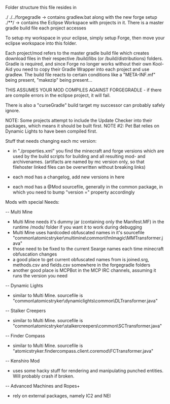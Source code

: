 Folder structure this file resides in

./
	./../forgegradle	-> contains gradlew.bat along with the new forge setup
	./**/        		-> contains the Eclipse Workspace with projects in it. There is a master gradle build file each project accesses

To setup my workspace in your eclipse, simply setup Forge, then move your eclipse workspace into this folder.


Each project/mod refers to the master gradle build file which creates download files in their respective /build/libs (or /build/distributions) folders.
Gradle is required, and since Forge no longer works without their own Kool-Aid you need to copy their Gradle Wrapper into each project and use gradlew.
The build file reacts to certain conditions like a "META-INF.mf" being present, "makezip" being present...

THIS ASSUMES YOUR MOD COMPILES AGAINST FORGEGRADLE - if there are compile errors in the eclipse project, it will fail.

There is also a "curseGradle" build target my successor can probably safely ignore.

NOTE: Some projects attempt to include the Update Checker into their packages, which means it should be built first.
NOTE #2: Pet Bat relies on Dynamic Lights to have been compiled first.

Stuff that needs changing each mc version:

- in "./properties.xml" you find the minecraft and forge versions which are used by the build scripts for building and all resulting mod- and archivenames.
(artifacts are named by mc version only, so that filehoster linked files can be overwritten without breaking links)

- each mod has a changelog, add new versions in here
- each mod has a @Mod sourcefile, generally in the common package, in which you need to bump "version =" property accordingly


Mods with special Needs:

-- Multi Mine
- Multi Mine needs it's dummy jar (containing only the Manifest.MF) in the runtime /mods/ folder if you want it to work during debugging
- Multi Mine uses hardcoded obfuscated names in it's sourcefile "common\atomicstryker\multimine\common\fmlmagic\MMTransformer.java"
- those need to be fixed to the current Searge names each time minecraft obfuscation changes
- a good place to get current obfuscated names from is joined.srg, methods.csv and fields.csv somewhere in the forgegradle folders
- another good place is MCPBot in the MCP IRC channels, assuming it runs the version you need

-- Dynamic Lights
- similar to Multi Mine. sourcefile is "common\atomicstryker\dynamiclights\common\DLTransformer.java"

-- Stalker Creepers
- similar to Multi Mine. sourcefile is "common\atomicstryker\stalkercreepers\common\SCTransformer.java"

-- Finder Compass
- similar to Multi Mine. sourcefile is "atomicstryker.findercompass.client.coremod\FCTransformer.java"

-- Kenshiro Mod
- uses some hacky stuff for rendering and manipulating punched entities. Will probably crash if broken.

-- Advanced Machines and Ropes+
- rely on external packages, namely IC2 and NEI
